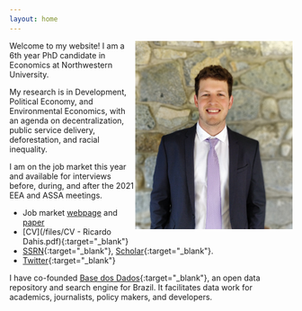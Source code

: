 ```yaml
---
layout: home
---
```


<img src="./files/pictures/profile.jpg" alt="profile" style="width: 280px;" align="right"  />

Welcome to my website! I am a 6th year PhD candidate in Economics at Northwestern University.

My research is in Development, Political Economy, and Environmental Economics, with an agenda on decentralization, public service delivery, deforestation, and racial inequality.

I am on the job market this year and available for interviews before, during, and after the 2021 EEA and ASSA meetings.

- Job market [webpage](https://sites.northwestern.edu/rdahis/) and [paper](http://www.ricardodahis.com/files/papers/Dahis_JMP.pdf)
- [CV](/files/CV - Ricardo Dahis.pdf){:target="_blank"}
- [SSRN](https://ssrn.com/author=2786164){:target="_blank"}, [Scholar](https://scholar.google.com/citations?user=iDi8BA8AAAAJ){:target="_blank"}.
- [Twitter](https://twitter.com/rdahis){:target="_blank"}

I have co-founded [Base dos Dados](http://www.basedosdados.org){:target="_blank"}, an open data repository and search engine for Brazil. It facilitates data work for academics, journalists, policy makers, and developers.
